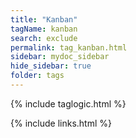 ```yaml
---
title: "Kanban"
tagName: kanban
search: exclude
permalink: tag_kanban.html
sidebar: mydoc_sidebar
hide_sidebar: true
folder: tags
---
```


{% include taglogic.html %}

{% include links.html %}
